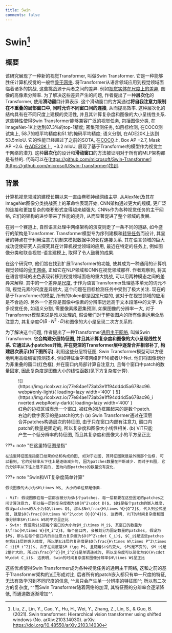 ```yaml
---
title: Swin
comments: false
---
```


# Swin[^1]

## 概要

该研究展现了一种新的视觉Transformer, 叫做Swin Transformer. 它是一种能够胜任计算机视觉的一般性[骨干网络](/dicts/backbone). 将Transformer从语言领域应用到视觉领域面临着诸多的挑战, 这些挑战源于两者之间的差异. 例如[视觉实体在尺度上的差异](/dicts/large-variation-in-scale-visual-entities/), 图像的高像素分辨率. 为了解决这些差异产生的问题, 作者提出了一种**层次化**的Transformer, 使用**滑动窗口**计算表示. 这个滑动窗口的方案通过**将自我注意力限制在不重叠的局部窗口中, 同时允许不同窗口间的连接**, 从而提高效率. 这种层次化的结构具有在不同尺度上建模的灵活性, 并且其计算复杂度和图像的大小呈线性关系. 这些特性使得Swin Transformer能够兼容广泛的视觉任务, 包括图像分类, 在ImageNet-1K上达到87.3%的top-1精度; 密集预测任务, 如目标检测, 在COCO测试集上, 58.7的框平均精度和51.1的掩码平均精度; 语义分割, 在ADE20K上达到53.5mIoU. 它的性能已经超过了之前的SOTA, 在[COCO](/dicts/coco)上, Box AP +2.7, Mask AP +2.6. 在[ADE20K](/dicts/ade20k)上, +3.2 mIoU, 展现了基于Transformer的模型作为视觉主干网络的潜力. 这种**层次化**的设计和**滑动窗口**的方法被证明对于所有的MLP架构都是有益的. 代码可以在[https://github.com/microsoft/Swin-Transformer](https://github.com/microsoft/Swin-Transformer)找到.

## 背景

计算机视觉领域的建模长期以来一直由卷积神经网络主导. 从AlexNet及其在ImageNet图像分类挑战赛上的革命性表现开始, CNN架构通过更大的规模, 更广泛的连接和更加复杂的卷积形式变得越来越强大. CNNs作为各种视觉任务的主干网络, 它们的架构的进步带来了性能的提升, 从而显著促进了整个领域的发展. 

在另一个赛道上, 自然语言处理中网络架构的演变则走了一条不同的道路, 如今盛行的架构是Transformer. Transformer模型专为序列建模和[转导任务](/dicts/inductive-transductive-learning)而设计, 其显著的特点在于利用注意力机制来模拟数据中的长程连接关系. 其在语言领域的巨大成功促使研究人员探究其在计算机视觉领域的应用, 最近在特定的任务上, 例如图像分类和联合视觉-语言建模上, 取得了令人鼓舞的成果.

在这个研究中, 他们旨在找到扩展Transformer的功能, 使其成为一种通用的计算机视觉领域的[骨干网络](/dicts/backbone), 正如它在NLP领域和CNN在视觉领域那样. 作者观察到, 将其在语言领域的出色表现转移到视觉领域面临的重大挑战, 可以用两种模态之间的差异来解释. 其中的一个差异是[尺度](/dicts/large-variation-in-scale-visual-entities/), 于作为语言Transformer处理基本单元的词元不同, 视觉元素的尺度差异很大, 这个问题在目标检测任务中受到了极大关注. 现在的基于Transformer的模型, 所有的token都是固定尺度的, 这对于在视觉领域的应用是不合适的. 另外一个差异是图像中像素的分辨率远远高于文本段落中的文字. 许多视觉任务, 如语义分割, 需要像素级密集预测, 如果图像的分辨率一大, 对于Transformer模型来说是难以处理的, 假设我们对于整张图片的所有像素运用全局注意力, 其复杂度$O(B\cdot N^2\cdot D)$和图像的大小是呈现二次方关系的. 

为了解决这个问题, 作者提出了一种Transformer[通用主干网络](/dicts/backbone), 叫做Swin Transformer. **它会构建分层特征图, 并且其计算复杂度和图像的大小呈现线性关系. 它通过从小patches开始, 并在更深的Transformer层中逐渐合并相邻补丁, 构建层次表示(如下图所示)**. 利用这些分层特征图, Swin Transformer模型可以方便地利用高级稠密预测技术, 例如特征金字塔网络(FPN)或者U-Net. 他们将图像划分为非重叠的窗口(红色框), 并在窗口内局部计算自注意力, 且每个窗口中patch的数量固定, 因此复杂度是图像大小的线性函数(见下方复杂度计算).  

<figure markdown='1'>
![](https://img.ricolxwz.io/77e84ae173ab3e1ff94dd4d5a678ac96.webp#only-light){ loading=lazy width='400' }
![](https://img.ricolxwz.io/77e84ae173ab3e1ff94dd4d5a678ac96_inverted.webp#only-dark){ loading=lazy width='400' }
<figcaption>红色的边框区域表示一个窗口, 被红色的边框围起来的是数个patch. 右边的数字表示的是patch的大小 (a) Swin Transformer通过在深层合并patches构造层次的特征图, 由于只在窗口内部有注意力, 窗口内patch的数量是固定的, 所以复杂度和图像大小线性相关. (b) ViT只能产生一个低分辨率的特征图, 而且其复杂度和图像大小的平方呈正比</figcaption>
</figure>

???+ note "在这里特征图是指"

    在这里特征图是指窗口结果的总和构成的图, 如对于左图, 其特征图就是最外面那个边框. 可以看到, 它的分辨率从下往上是逐级减少的, 因为patches数量在不断减少. 而对于右图, 它的分辨率从下往上是不变的, 因为内部patches的数量没有变化. 

???+ note "Swin和ViT复杂度简单计算"

    假设图像的大小为$H\times W$, 大小的单位都是像素.

    - ViT: 假设图像在每一层都会被分为$N$个patches. 每一层都要在这些固定的patches之间计算注意力, 所以每一层的复杂度都为$O(N^2\cdot D)$, $D$是每个patch的嵌入维度. 假设patches的大小为$Q\times Q$, 那么$N=\frac{H\times W}{Q^2}$, 代入到公式里面, 就是$O(\frac{(H\times W)^2\cdot D}{Q^4})$. 这表明, ViT的时间复杂度和图像分辨率$H\times W$的平方呈正比
    - Swin: 假设第$i$层每个窗口的大小为$M_i\times M_i$, 其窗口的数量为$\frac{H\times W}{M_i^2}$, 每个窗口内, 会被划分为固定数量的patches, 假设为$P$, 那么在每个窗口内的自注意力复杂度为$O(P^2\cdot C_i)$, $C_i$是这些patches在第$i$层的嵌入维度, 所以第$i$层的复杂度是$O(\frac{H\times W\times P^2\times C_i}{M_i^2})$, 由于在最底层$M_i\gg P$, 且随着$i$的变大, $P$是不变的, $M_i$是2倍扩大的, 所以$\frac{P^2}{M_i^2}$是单调递减的, 所以复杂度可以简化为$O(H\cdot W\cdot C_i)$. 这表明, Swin的时间复杂度和图像分辨率$H\times W$呈正比

这些优点使得Swin Transformer成为各种视觉任务的通用主干网络, 这和之前的基于Transformer架构的[ViT](/algorithm/neural-network/transformer/vit)形成对比, 后者所有的patch嵌入都只有单一尺度的特征, 无法有效学习到不同尺度的信息, ^^且只会产生单一分辨率的特征图^^, 所以有二次方的复杂度, ^^而Swin Transformer随着网络的加深, 其特征图的分辨率会逐渐降低, 而通道数逐渐增加^^.



[^1]: Liu, Z., Lin, Y., Cao, Y., Hu, H., Wei, Y., Zhang, Z., Lin, S., & Guo, B. (2021). Swin transformer: Hierarchical vision transformer using shifted windows (No. arXiv:2103.14030). arXiv. https://doi.org/10.48550/arXiv.2103.14030
